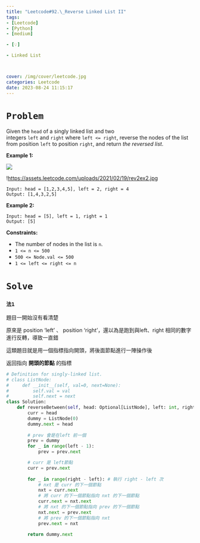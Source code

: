 ```yaml
---
title: "Leetcode#92.\_Reverse Linked List II"
tags:
- [Leetcode]
- [Python]
- [medium]

- [💡]

- Linked List



cover: /img/cover/leetcode.jpg
categories: Leetcode
date: 2023-08-24 11:15:17
---
```


# `Problem`

Given the `head` of a singly linked list and two integers `left` and `right` where `left <= right`, reverse the nodes of the list from position `left` to position `right`, and return *the reversed list*.

**Example 1:**

![](https://assets.leetcode.com/uploads/2021/02/19/rev2ex2.jpg)

!https://assets.leetcode.com/uploads/2021/02/19/rev2ex2.jpg

```
Input: head = [1,2,3,4,5], left = 2, right = 4
Output: [1,4,3,2,5]

```

**Example 2:**

```
Input: head = [5], left = 1, right = 1
Output: [5]

```

**Constraints:**

- The number of nodes in the list is `n`.
- `1 <= n <= 500`
- `500 <= Node.val <= 500`
- `1 <= left <= right <= n`

# `Solve`

### `法1`

題目一開始沒有看清楚

原來是 position ‘left’ 、 position ‘right’，還以為是跑到與left、right 相同的數字進行反轉，導致一直錯

這類題目就是用一個指標指向開頭，將後面節點進行一陣操作後

返回指向 **開頭的節點** 的指標

```python
# Definition for singly-linked list.
# class ListNode:
#     def __init__(self, val=0, next=None):
#         self.val = val
#         self.next = next
class Solution:
    def reverseBetween(self, head: Optional[ListNode], left: int, right: int) -> Optional[ListNode]:  
        curr = head
        dummy = ListNode(0)
        dummy.next = head
        
        # prev 會是在left 前一個
        prev = dummy
        for _ in range(left - 1):
            prev = prev.next

        # curr 是 left節點
        curr = prev.next
        
        for _ in range(right - left): # 執行 right - left 次
            # nxt 是 curr 的下一個節點
            nxt = curr.next
            # 將 curr 的下一個節點指向 nxt 的下一個節點
            curr.next = nxt.next
            # 將 nxt 的下一個節點指向 prev 的下一個節點
            nxt.next = prev.next
            # 將 prev 的下一個節點指向 nxt
            prev.next = nxt

        return dummy.next
```

